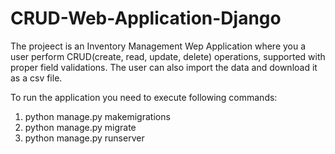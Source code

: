# CRUD-Web-Application-Django

The projeect is an Inventory Management Wep Application  where you a user perform CRUD(create, read, update, delete) operations, supported with proper field validations. The user can also import the data and download it as a csv file.

To run the application you need to execute following commands:
1. python manage.py makemigrations
2. python manage.py migrate
3.  python manage.py runserver

    


